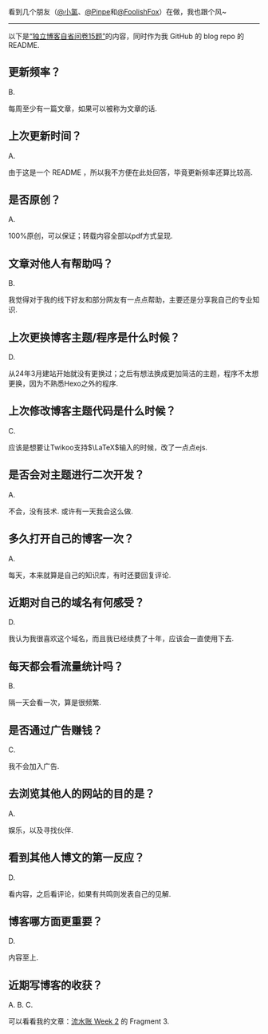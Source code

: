 看到几个朋友（[@小氯](https://www.yoghurtlee.com/)、[@Pinpe](https://blog.pinpe.top/)和[@FoolishFox](https://foolishfox.cn/)）在做，我也跟个风~

------

以下是[“独立博客自省问卷15题”](https://yayu.net/4626.html)的内容，同时作为我 GitHub 的 blog repo 的 README.

## 更新频率？

B.

每周至少有一篇文章，如果可以被称为文章的话.

## 上次更新时间？

A.

由于这是一个 README ，所以我不方便在此处回答，毕竟更新频率还算比较高.

## 是否原创？

A.

100%原创，可以保证；转载内容全部以pdf方式呈现.

## 文章对他人有帮助吗？

B.

我觉得对于我的线下好友和部分网友有一点点帮助，主要还是分享我自己的专业知识.

## 上次更换博客主题/程序是什么时候？

D.

从24年3月建站开始就没有更换过；之后有想法换成更加简洁的主题，程序不太想更换，因为不熟悉Hexo之外的程序.

## 上次修改博客主题代码是什么时候？

C.

应该是想要让Twikoo支持$\LaTeX$输入的时候，改了一点点ejs.

## 是否会对主题进行二次开发？

A.

不会，没有技术. 或许有一天我会这么做.

## 多久打开自己的博客一次？

A.

每天，本来就算是自己的知识库，有时还要回复评论.

## 近期对自己的域名有何感受？

D.

我认为我很喜欢这个域名，而且我已经续费了十年，应该会一直使用下去.

## 每天都会看流量统计吗？

B.

隔一天会看一次，算是很频繁.

## 是否通过广告赚钱？

C.

我不会加入广告.

## 去浏览其他人的网站的目的是？

A.

娱乐，以及寻找伙伴.

## 看到其他人博文的第一反应？

D.

看内容，之后看评论，如果有共鸣则发表自己的见解.

## 博客哪方面更重要？

D.

内容至上.

## 近期写博客的收获？

A. B. C.

可以看看我的文章：[流水账 Week 2](/posts/yjy9ql2s/) 的 Fragment 3.
